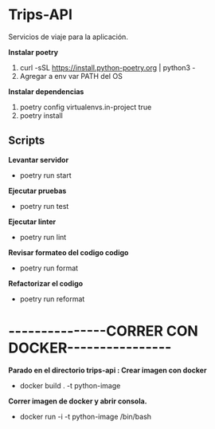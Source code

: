 # Trips-API
Servicios de viaje para la aplicación.

**Instalar poetry**
1. curl -sSL https://install.python-poetry.org | python3 -
2. Agregar a env var PATH del OS

**Instalar dependencias**
1. poetry config virtualenvs.in-project true
2. poetry install

## Scripts
**Levantar servidor**
- poetry run start

**Ejecutar pruebas**
- poetry run test

**Ejecutar linter**
- poetry run lint

**Revisar formateo del codigo codigo**
- poetry run format

**Refactorizar el codigo**
- poetry run reformat

# ---------------CORRER CON DOCKER---------------- #
**Parado en el directorio trips-api : Crear imagen con docker**
- docker build . -t python-image

**Correr imagen de docker y abrir consola.**
- docker run -i -t python-image /bin/bash